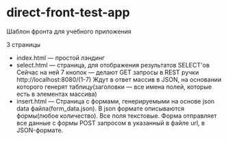 # direct-front-test-app
Шаблон фронта для учебного приложения

3 страницы

 - index.html — простой лэндинг
 - select.html — страница, для отображения результатов SELECT'ов
Сейчас на ней 7 кнопок — делают GET запросы в REST ручки http://localhost:8080/(1-7)
Ждут в ответ массив в JSON, на основании которого генерят таблицу(заголовки — все имена полей, которые есть в элементах массива)
 - insert.html — Cтраница с формами, генерируемыми на основе json data файла(form_data.json).
В json формате описываются формы(любое количество). Все поля текстовые. Форма отправляет все данные с формы POST запросом в указанный в файле url, в JSON-формате.

